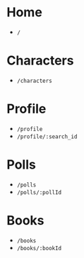 # Home
* `/`

# Characters
* `/characters`


# Profile
* `/profile`
* `/profile/:search_id`



# Polls
* `/polls`
* `/polls/:pollId`



# Books
* `/books`
* `/books/:bookId`
